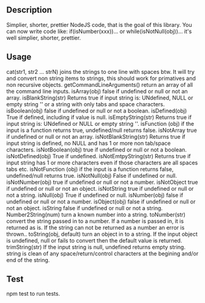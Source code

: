 ## Description

Simplier, shorter, prettier NodeJS code, that is the goal of this library. You can now write code like: if(isNumber(xxx))... or while(isNotNull(obj))... it's well simplier, shorter, prettier.

## Usage
cat(str1, str2 ... strN) joins the strings to one line with spaces btw. It will try and convert non string items to strings, this should work for primatives and non recursive objects.
getCommandLineArguments() return an array of all the command line inputs.
isArray(obj) false if undefined or null or not an array.
isBlankString(str) Returns true if input string is: UNdefined, NULL or empty string '' or a string with only tabs and space characters.
isBoolean(obj) false if undefined or null or not a boolean.
isDefined(obj) True if defined, including if value is null.
isEmptyString(str) Returns true if input string is: UNdefined or NULL or empty string ''.
isFunction (obj) if the input is a function returns true, undefined/null returns false.
isNotArray true if undefined or null or not an array.
isNotBlankString(str) Returns true if input string is defined, no NULL and has 1 or more non tab/space characters.
isNotBoolean(obj) true if undefined or null or not a boolean.
isNotDefined(obj) True if undefined.
isNotEmtpyString(str) Returns true if input string has 1 or more characters even if those characters are all spaces tabs etc.
isNotFunction (obj) if the input is a function returns false, undefined/null returns true.
isNotNull(obj) False if undefined or null.
isNotNumber(obj) true if undefined or null or not a number.
isNotObject true if undefined or null or not an object.
isNotString true if undefined or null or not a string.
isNull(obj) True if undefined or null.
isNumber(obj) false if undefined or null or not a number.
isObject(obj) false if undefined or null or not an object.
isString false if undefined or null or not a string.
Number2String(num) turn a known number into a string.
toNumber(str) convert the string passed in to a number. If a number is passed in, it is returned as is. If the string can not be returned as a number an error is thrown..
toString(obj, default) turn an object in to a string. If the input object is undefined, null or fails to convert then the default value is returned.
trimString(str) If the input string is null, undefined returns empty string. string is clean of any space/return/control characters at the begining and/or end of the string.

## Test
npm test to run tests.

